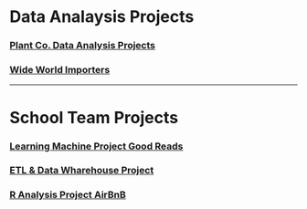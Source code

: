 
# Data Analaysis Projects
### [Plant Co. Data Analysis Projects](https://github.com/Evank2023/Portfolio/tree/PlantCo)
### [Wide World Importers](https://github.com/Evank2023/Portfolio/tree/WWI)

___
# School Team Projects
### [Learning Machine Project Good Reads](https://github.com/Evank2023/DSTI_School_Project_Machine_Learning)
### [ETL & Data Wharehouse Project](https://github.com/Evank2023/School_Project_ETL_and_DataWharehouse)
### [R Analysis Project AirBnB](https://github.com/Evank2023/School_Project_R_AirBnB/blob/main/README.md)
